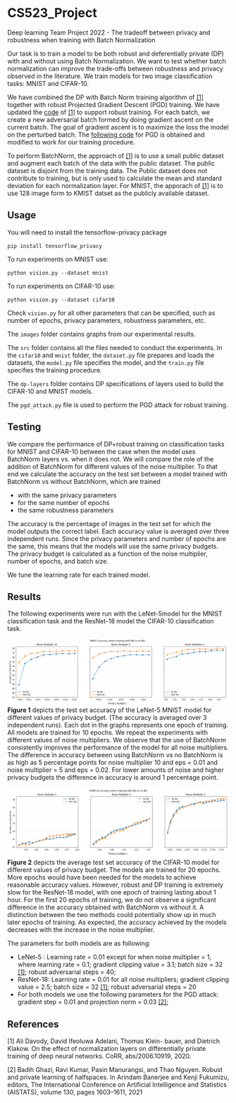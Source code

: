 # CS523_Project
Deep learning Team Project 2022 - The tradeoff between privacy and robustness when training with Batch Normalization

Our task is to train a model to be both robust and deferentially private (DP) with and without using Batch Normalization. We want to test whether batch normalization can improve the trade-offs between robustness and privacy observed in the literature. We train models for two image classification tasks: MNIST and CIFAR-10. 

We have combined the DP with Batch Norm training algorithm of [[1]](#1) together with robust Projected Gradient Descent (PGD) training. We have updated the [code](https://github.com/uds-lsv/SIDP) of [[1]](#1) to support robust training. For each batch, we create a new adversarial batch formed by doing gradient ascent on the current batch. The goal of gradient ascent is to maximize the loss the model on the perturbed batch. The [following code](https://gist.github.com/oscarknagg/45b187c236c6262b1c4bbe2d0920ded6##file-projected_gradient_descent-py) for PGD is obtained and modified to work for our training procedure. 

To perform BatchNorm, the approach of [[1]](#1) is to use a small public dataset and augment each batch of the data with the public dataset. The public dataset is disjoint from the training data. The Public dataset does not contribute to training, but is only used to calculate the mean and standard deviation for each normalization layer. For MNIST, the apporach of [[1]](#1) is to use 128 image form to KMIST datset as the publicly available dataset.

## Usage

You will need to install the tensorflow-privacy package 

```
pip install tensorflow_privacy
```

To run experiments on MNIST use: 
```
python vision.py --dataset mnist 
```
To run experiments on CIFAR-10 use: 
```
python vision.py --dataset cifar10
```
Check ``vision.py`` for all other parameters that can be specified, such as number of epochs, privacy parameters, robustness parameters, etc. 

The ``images`` folder contains graphs from our experimental results. 

The ``src`` folder contains all the files needed to conduct the experiments. In the ``cifar10`` and ``mnist`` folder, the ``dataset.py`` file prepares and loads the datasets, the ``model.py`` file specifies the model, and the ``train.py`` file specifies the training procedure. 

The ``dp-layers`` folder contains DP specifications of layers used to build the CIFAR-10 and MNIST models. 

The ``pgd_attack.py`` file is used to perform the PGD attack for robust training. 


## Testing
We compare the performance of DP+robust training on classification tasks for MNIST and CIFAR-10 between the case when the model uses BatchNorm layers vs. when it does not.  We will compare the role of the addition of BatchNorm for different values of the noise multiplier. To that end we calculate the accuracy on the test set between a model trained with BatchNorm vs without BatchNorm, which are trained 
- with the same privacy parameters
- for the same number of epochs     
- the same robustness parameters

The accuracy is the percentage of images in the test set for which the model outputs the correct label. Each accuracy value is averaged over three independent runs. Since the privacy parameters and number of epochs are the same, this means that the models will use the same privacy budgets. The privacy budget is calculated as a function of the noise multiplier, number of epochs, and batch size. 

We tune the learning rate for each trained model.

## Results
The following experiments were run with the LeNet-5model for the MNIST classification task and the ResNet-18 model the CIFAR-10 classification task.

![Test Image 2](images/MNIST-1.png)
**Figure 1** depicts the test set accuracy of the LeNet-5 MNIST model for different values of privacy budget.  (The accuracy is averaged over 3 independent runs). Each dot in the graphs represents one epoch of training. All models are trained for 10 epochs. We repeat the experiments with different values of noise multipliers. We observe that the use of BatchNorm consistently improves the performance of the model for all noise multipliers. The difference in accuracy between using BatchNorm vs no BatchNorm is as high as 5 percentage points for noise multiplier 10 and eps = 0.01 and noise multiplier = 5 and eps = 0.02. For lower amounts of noise and higher privacy budgets the difference in accuracy is around 1 percentage point. 

![Test Image 2](images/CIFAR10-1.png)
**Figure 2** depicts the average test set accuracy of the CIFAR-10 model for different values of privacy budget. The models are trained for 20 epochs. More epochs would have been needed for the models to achieve reasonable accuracy values. However, robust and DP training is extremely slow for the ResNet-18 model, with one epoch of training lasting about 1 hour. For the first 20 epochs of training, we do not observe a significant difference in the accuracy obtained with BatchNorm vs without it. A distinction between the two methods could potentially show up in much later epochs of training. As expected, the accuracy achieved by the models decreases with the increase in the noise multiplier. 

The parameters for both models are as following: 
- LeNet-5 : Learning rate = 0.01 except for when noise multiplier = 1, where learning rate = 0.1; gradient clipping value = 3.1; batch size = 32 [[1]](#1); robust adversarial steps = 40; 
- ResNet-18: Learning rate = 0.01 for all noise multipliers; gradient clipping value = 2.5; batch size = 32 [[1]](#1); robust adversarial steps = 20 
- For both models we use the following parameters for the PGD attack: gradient step = 0.01 and projection norm = 0.03 [[2]](#2);

## References
<a id="1">[1]</a> 
Ali Davody, David Ifeoluwa Adelani, Thomas Klein-
bauer, and Dietrich Klakow. On the effect of normalization layers on differentially private training of deep
neural networks. CoRR, abs/2006.10919, 2020.

<a id="2">[2]</a> 
Badih Ghazi, Ravi Kumar, Pasin Manurangsi, and Thao Nguyen. Robust and private learning of halfspaces. In Arindam Banerjee and Kenji Fukumizu, editors, The International Conference on Artificial Intelligence and Statistics (AISTATS), volume 130, pages 1603–1611, 2021
